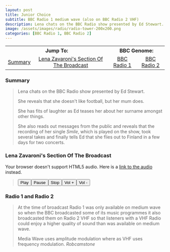 ```yaml
---
layout: post
title: Junior Choice
subtitle: BBC Radio 1 medium wave (also on BBC Radio 2 VHF)
description: Lena chats on the BBC Radio show presented by Ed Stewart. Click on link for more details and to hear Lena Zavaroni's section of the Radio Show.
image: /assets/images/radio/radio-tower-200x200.png
categories: [BBC Radio 1, BBC Radio 2]
---
```


<table>
<tr align="center">
<th colspan="2">Jump To:</th>
<th colspan="2">BBC Genome:</th>
</tr>

<tr align="center">
<td><a href="#summary">Summary</a></td>
<td><a href="#lena-zavaronis-section-of-the-broadcast">Lena Zavaroni's Section Of The Broadcast</a></td>
<td><a href="https://genome.ch.bbc.co.uk/schedules/radio1/england/1975-06-14#at-8.06">BBC Radio 1</a></td>
<td><a href="https://genome.ch.bbc.co.uk/schedules/radio2/england/1975-06-14#at-8.06">BBC Radio 2</a></td>
</tr>
</table>

### Summary
> Lena chats on the BBC Radio show presented by Ed Stewart.
>
> She reveals that she doesn't like football, but her mum does.
>
> She has fits of laughter as Ed teases her about her surname amongst other things.
>
> She also reads out messages from the public and reveals that the recording of her single <i>Smile</i>, which is played on the show, took several takes and finally tells Ed that she flies out to Finland in a few days for two concerts.

### Lena Zavaroni's Section Of The Broadcast

<audio id="player" src="/assets/media/1975-06-14-Junior-Choice.mp3" type="audio/mpeg"><p>Your browser doesn't support HTML5 audio. Here is a <a href="/assets/media/1975-06-14-Junior-Choice.mp3">link to the audio</a> instead.</p></audio>
<blockquote>
  <div><button onclick="document.getElementById('player').play()">Play</button><button onclick="document.getElementById('player').pause()">Pause</button><button onclick="document.getElementById('player').pause(); document.getElementById('player').currentTime = 0;">Stop</button><button onclick="document.getElementById('player').volume += 0.1">Vol +</button><button onclick="document.getElementById('player').volume -= 0.1">Vol -</button></div>
</blockquote>

### Radio 1 and Radio 2
> At the time of broadcast Radio 1 was only available on medium wave so when the BBC broadcasted some of its music programmes it also broadcasted them on Radio 2 VHF so that listeners with a VHF Radio could enjoy a higher quality of sound than was available on medium wave.
>
> Media Wave uses amplitude modulation where as VHF uses frequency modulation.
<cite>Robcamstone</cite>

